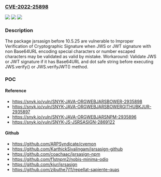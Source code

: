 ### [CVE-2022-25898](https://cve.mitre.org/cgi-bin/cvename.cgi?name=CVE-2022-25898)
![](https://img.shields.io/static/v1?label=Product&message=jsrsasign&color=blue)
![](https://img.shields.io/static/v1?label=Version&message=%3C%2010.5.25%20&color=brighgreen)
![](https://img.shields.io/static/v1?label=Vulnerability&message=Improper%20Verification%20of%20Cryptographic%20Signature&color=brighgreen)

### Description

The package jsrsasign before 10.5.25 are vulnerable to Improper Verification of Cryptographic Signature when JWS or JWT signature with non Base64URL encoding special characters or number escaped characters may be validated as valid by mistake. Workaround: Validate JWS or JWT signature if it has Base64URL and dot safe string before executing JWS.verify() or JWS.verifyJWT() method.

### POC

#### Reference
- https://snyk.io/vuln/SNYK-JAVA-ORGWEBJARSBOWER-2935898
- https://snyk.io/vuln/SNYK-JAVA-ORGWEBJARSBOWERGITHUBKJUR-2935897
- https://snyk.io/vuln/SNYK-JAVA-ORGWEBJARSNPM-2935896
- https://snyk.io/vuln/SNYK-JS-JSRSASIGN-2869122

#### Github
- https://github.com/ARPSyndicate/cvemon
- https://github.com/KarthickSivalingam/jsrsasign-github
- https://github.com/coachaac/jsrsasign-npm
- https://github.com/f1stnpm2/nobis-minima-odio
- https://github.com/kjur/jsrsasign
- https://github.com/zibuthe7j11/repellat-sapiente-quas

